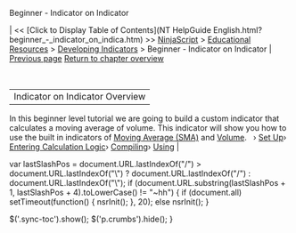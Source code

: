 ﻿










 


Beginner - Indicator on Indicator







| &lt;&lt; [Click to Display Table of Contents](NT HelpGuide English.html?beginner_-_indicator_on_indica.htm) &gt;&gt;
 [NinjaScript](ninjascript.htm) &gt; [Educational Resources](educational_resources.htm) &gt; [Developing Indicators](developing_indicators.htm) &gt;
Beginner - Indicator on Indicator | [Previous page](using3.htm)
[Return to chapter overview](developing_indicators.htm)










 




|  |
| --- |
| Indicator on Indicator Overview
In this beginner level tutorial we are going to build a custom indicator that calculates a moving average of volume. This indicator will show you how to use the built in indicators of [Moving Average (SMA)](moving_average_-_simple_sma.htm) and [Volume](volume.htm).
 
› [Set Up](set_up5.htm)› [Entering Calculation Logic](entering_calculation_logic2.htm)› [Compiling](compiling2.htm)› [Using](using2.htm) |






 
 var lastSlashPos = document.URL.lastIndexOf("/") &gt; document.URL.lastIndexOf("\\") ? document.URL.lastIndexOf("/") : document.URL.lastIndexOf("\\");
 if (document.URL.substring(lastSlashPos + 1, lastSlashPos + 4).toLowerCase() != "~hh") {
 if (document.all) setTimeout(function() {
 nsrInit();
 }, 20);
 else nsrInit();
 }
 
 
 $('.sync-toc').show();
 $('p.crumbs').hide();
 }
 
 
 



